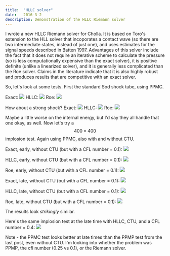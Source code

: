 ```yaml
---
title:  "HLLC solver"
date:   2016-3-2
description: Demonstration of the HLLC Riemann solver 
---
```


I wrote a new HLLC Riemann solver for Cholla. It is 
based on Toro's extension to the HLL solver that incoporates a contact wave (so
there are two intermediate states, instead of just one), and uses estimates for the
signal speeds described in Batten 1997. Advantages of this solver include the fact that
it does not require an iterative scheme to calculate the pressure (so is less computationally expensive
than the exact solver), it is positive definite (unlike a linearized solver), and it is generally
less complicated than the Roe solver. Claims in the literature indicate that it is also 
highly robust and produces results that are competitive with an exact solver.

So, let's look at some tests. First the standard Sod shock tube, using PPMC.


Exact:
<img src="{{ site.url }}assets/images/sod_exact.png">
HLLC:
<img src="{{ site.url }}assets/images/sod_hllc.png">
Roe:
<img src="{{ site.url }}assets/images/sod_roe.png">

How about a strong shock?
Exact:
<img src="{{ site.url }}assets/images/strong_shock_exact.png">
HLLC:
<img src="{{ site.url }}assets/images/strong_shock_hllc.png">
Roe:
<img src="{{ site.url }}assets/images/strong_shock_roe.png">


Maybe a little worse on the internal energy, but I'd say they all handle that one okay, as well.
Now let's try a $$400\times400$$ implosion test. Again using PPMC, also with
and without CTU.


Exact, early, without CTU (but with a CFL number = 0.1):
<img src="{{ site.url }}assets/images/implosion_early_exact.png">

HLLC, early, without CTU (but with a CFL number = 0.1):
<img src="{{ site.url }}assets/images/implosion_early_hllc.png">

Roe, early, without CTU (but with a CFL number = 0.1):
<img src="{{ site.url }}assets/images/implosion_early_roe.png">

Exact, late, without CTU (but with a CFL number = 0.1):
<img src="{{ site.url }}assets/images/implosion_late_exact.png">

HLLC, late, without CTU (but with a CFL number = 0.1):
<img src="{{ site.url }}assets/images/implosion_late_hllc.png">

Roe, late, without CTU (but with a CFL number = 0.1):
<img src="{{ site.url }}assets/images/implosion_late_hllc.png">

The results look *strikingly* similar.

Here's the same implosion test at the late time with HLLC, CTU, and a CFL number = 0.4:
<img src="{{ site.url }}assets/images/implosion_late_hllc_CTU.png">


Note - the PPMC test looks better at late times than the PPMP test from the last post, 
even without CTU. I'm looking into whether the problem was PPMP, the cfl number (0.25 vs 0.1),
or the Riemann solver.

